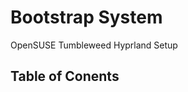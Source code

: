# Bootstrap System

OpenSUSE Tumbleweed Hyprland Setup

## Table of Conents

<!-- vim-markdown-toc GFM -->

<!-- vim-markdown-toc -->
